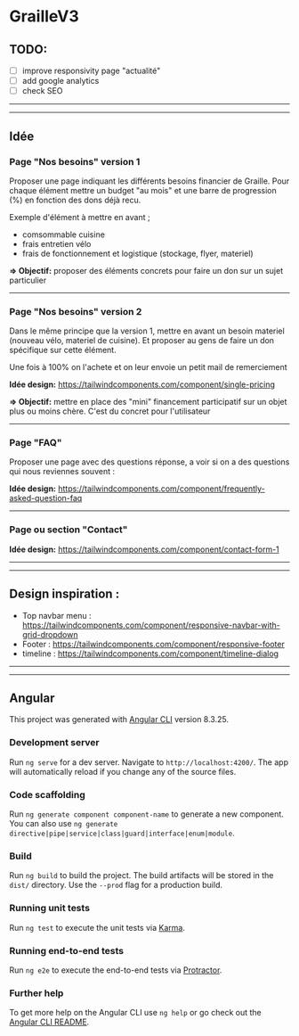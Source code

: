 # GrailleV3

## TODO: 

* [ ] improve responsivity page "actualité"
* [ ] add google analytics 
* [ ] check SEO

---
---


## Idée

### Page "Nos besoins" version 1
Proposer une page indiquant les différents besoins financier de Graille.
Pour chaque élément mettre un budget "au mois" et une barre de progression (%) en fonction des dons déjà recu.

Exemple d'élément à mettre en avant ;
* comsommable cuisine
* frais entretien vélo
* frais de fonctionnement et logistique (stockage, flyer, materiel)

**=> Objectif:** proposer des éléments concrets pour faire un don sur un sujet particulier

---


### Page "Nos besoins" version 2
Dans le même principe que la version 1, mettre en avant un besoin materiel (nouveau vélo, materiel de cuisine).
Et proposer au gens de faire un don spécifique sur cette élément.

Une fois à 100% on l'achete et on leur envoie un petit mail de remerciement

**Idée design:** https://tailwindcomponents.com/component/single-pricing

**=> Objectif:** mettre en place des "mini" financement participatif sur un objet plus ou moins chère. C'est du concret pour l'utilisateur 

---

### Page "FAQ"
Proposer une page avec des questions réponse, a voir si on a des questions qui nous reviennes souvent : 

**Idée design:** https://tailwindcomponents.com/component/frequently-asked-question-faq

---

### Page ou section "Contact"
**Idée design:** https://tailwindcomponents.com/component/contact-form-1

---
---


## Design inspiration : 
* Top navbar menu : https://tailwindcomponents.com/component/responsive-navbar-with-grid-dropdown
* Footer : https://tailwindcomponents.com/component/responsive-footer
* timeline : https://tailwindcomponents.com/component/timeline-dialog

---
---

## Angular

This project was generated with [Angular CLI](https://github.com/angular/angular-cli) version 8.3.25.

### Development server

Run `ng serve` for a dev server. Navigate to `http://localhost:4200/`. The app will automatically reload if you change any of the source files.

### Code scaffolding

Run `ng generate component component-name` to generate a new component. You can also use `ng generate directive|pipe|service|class|guard|interface|enum|module`.

### Build

Run `ng build` to build the project. The build artifacts will be stored in the `dist/` directory. Use the `--prod` flag for a production build.

### Running unit tests

Run `ng test` to execute the unit tests via [Karma](https://karma-runner.github.io).

### Running end-to-end tests

Run `ng e2e` to execute the end-to-end tests via [Protractor](http://www.protractortest.org/).

### Further help

To get more help on the Angular CLI use `ng help` or go check out the [Angular CLI README](https://github.com/angular/angular-cli/blob/master/README.md).